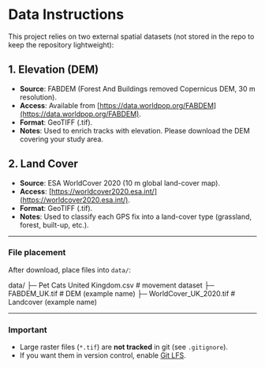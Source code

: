 # Data Instructions

This project relies on two external spatial datasets (not stored in the repo to keep the repository lightweight):

## 1. Elevation (DEM)
- **Source**: FABDEM (Forest And Buildings removed Copernicus DEM, 30 m resolution).
- **Access**: Available from [https://data.worldpop.org/FABDEM](https://data.worldpop.org/FABDEM).
- **Format**: GeoTIFF (.tif).
- **Notes**: Used to enrich tracks with elevation. Please download the DEM covering your study area.

## 2. Land Cover
- **Source**: ESA WorldCover 2020 (10 m global land-cover map).
- **Access**: [https://worldcover2020.esa.int/](https://worldcover2020.esa.int/).
- **Format**: GeoTIFF (.tif).
- **Notes**: Used to classify each GPS fix into a land-cover type (grassland, forest, built-up, etc.).


---

### File placement
After download, place files into `data/`:

data/
├─ Pet Cats United Kingdom.csv # movement dataset
├─ FABDEM_UK.tif # DEM (example name)
├─ WorldCover_UK_2020.tif # Landcover (example name)

---

### Important
- Large raster files (`*.tif`) are **not tracked** in git (see `.gitignore`).
- If you want them in version control, enable [Git LFS](https://git-lfs.com/).
